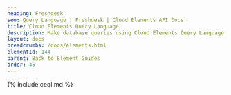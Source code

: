 ```yaml
---
heading: Freshdesk
seo: Query Language | Freshdesk | Cloud Elements API Docs
title: Cloud Elements Query Language
description: Make database queries using Cloud Elements Query Language.
layout: docs
breadcrumbs: /docs/elements.html
elementId: 144
parent: Back to Element Guides
order: 45
---
```


{% include ceql.md %}
